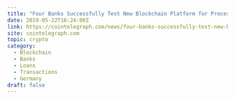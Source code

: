 ```yaml
---
title: "Four Banks Successfully Test New Blockchain Platform for Processing Promissory Note Loans"
date: 2019-05-22T16:24:00Z
link: https://cointelegraph.com/news/four-banks-successfully-test-new-blockchain-platform-for-processing-promissory-note-loans?utm_medium=RSS&utm_source=hune
site: cointelegraph.com
topic: crypto
category:
  - Blockchain
  - Banks
  - Loans
  - Transactions
  - Germany
draft: false
---
```

